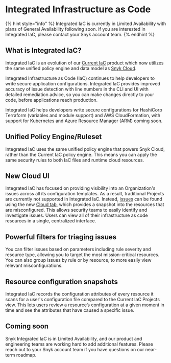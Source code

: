 # Integrated Infrastructure as Code

{% hint style="info" %}
Integrated IaC is currently in Limited Availability with plans of General Availability following soon. If you are interested in Integrated IaC, please contact your Snyk account team.
{% endhint %}

## **What is Integrated IaC?**

Integrated IaC is an evolution of our [Current IaC](../) product which now utilizes the same unified policy engine and data model as [Snyk Cloud](../../snyk-cloud/).

Integrated Infrastructure as Code (IaC) continues to help developers to write secure application configurations. Integrated IaC provides improved accuracy of issue detection with line numbers in the CLI and UI with detailed remediation advice, so you can make changes directly to your code, before applications reach production.

Integrated IaC helps developers write secure configurations for HashiCorp Terraform (variables and module support) and AWS CloudFormation, with support for Kubernetes and Azure Resource Manager (ARM) coming soon.

## Unified Policy Engine/Ruleset

Integrated IaC uses the same unified policy engine that powers Snyk Cloud, rather than the Current IaC policy engine. This means you can apply the same security rules to both IaC files and runtime cloud resources.

## New Cloud UI

Integrated IaC has focused on providing visibility into an Organization's issues across all its configuration templates. As a result, traditional Projects are currently not supported in Integrated IaC. Instead, [issues](https://docs.snyk.io/products/snyk-cloud/snyk-cloud-issues) can be found using the new [Cloud tab](https://docs.snyk.io/products/snyk-cloud/snyk-cloud-issues/view-cloud-issues-in-the-snyk-web-ui), which provides a snapshot into the resources that are misconfigured. This allows security teams to easily identify and investigate issues. Users can view all of their infrastructure as code resources in a single, centralized interface.

## Powerful filters for triaging issues

You can filter issues based on parameters including rule severity and resource type, allowing you to target the most mission-critical resources. You can also group issues by rule or by resource, to more easily view relevant misconfigurations.

## Resource configuration snapshots

Integrated IaC records the configuration attributes of every resource it scans for a user's configuration file compared to the Current IaC Projects view. This lets users review a resource’s configuration at a given moment in time and see the attributes that have caused a specific issue.

## Coming soon

Snyk Integrated IaC is in Limited Availability, and our product and engineering teams are working hard to add additional features. Please reach out to your Snyk account team if you have questions on our near-term roadmap.
